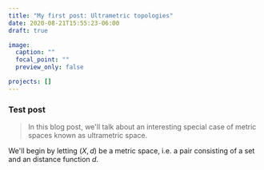 ```yaml
---
title: "My first post: Ultrametric topologies"
date: 2020-08-21T15:55:23-06:00
draft: true

image:
  caption: ""
  focal_point: ""
  preview_only: false

projects: []
---
```



### Test post
> In this blog post,
we'll talk about an interesting special case of metric spaces known as ultrametric space.

We'll begin by letting $(X,d)$ be a metric space, i.e. a pair consisting of a set and an distance function $d$.
